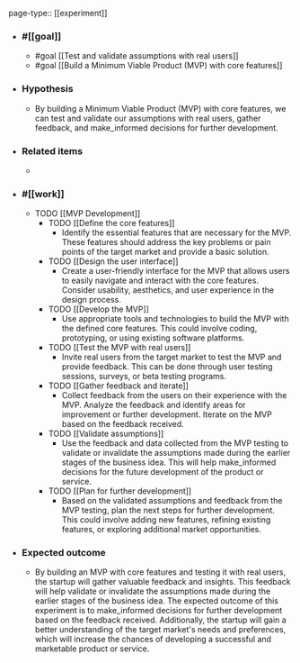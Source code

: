 page-type:: [[experiment]]



  - ### #[[goal]]
    - #goal [[Test and validate assumptions with real users]]
    - #goal [[Build a Minimum Viable Product (MVP) with core features]]
  - ### Hypothesis
    - By building a Minimum Viable Product (MVP) with core features, we can test and validate our assumptions with real users, gather feedback, and make_informed decisions for further development.
  - ### Related items
    - 
  - ### #[[work]]
    - TODO [[MVP Development]]
      - TODO [[Define the core features]]
        - Identify the essential features that are necessary for the MVP. These features should address the key problems or pain points of the target market and provide a basic solution.
      - TODO [[Design the user interface]]
        - Create a user-friendly interface for the MVP that allows users to easily navigate and interact with the core features. Consider usability, aesthetics, and user experience in the design process.
      - TODO [[Develop the MVP]]
        - Use appropriate tools and technologies to build the MVP with the defined core features. This could involve coding, prototyping, or using existing software platforms.
      - TODO [[Test the MVP with real users]]
        - Invite real users from the target market to test the MVP and provide feedback. This can be done through user testing sessions, surveys, or beta testing programs.
      - TODO [[Gather feedback and iterate]]
        - Collect feedback from the users on their experience with the MVP. Analyze the feedback and identify areas for improvement or further development. Iterate on the MVP based on the feedback received.
      - TODO [[Validate assumptions]]
        - Use the feedback and data collected from the MVP testing to validate or invalidate the assumptions made during the earlier stages of the business idea. This will help make_informed decisions for the future development of the product or service.
      - TODO [[Plan for further development]]
        - Based on the validated assumptions and feedback from the MVP testing, plan the next steps for further development. This could involve adding new features, refining existing features, or exploring additional market opportunities.
  - ### Expected outcome
    - By building an MVP with core features and testing it with real users, the startup will gather valuable feedback and insights. This feedback will help validate or invalidate the assumptions made during the earlier stages of the business idea. The expected outcome of this experiment is to make_informed decisions for further development based on the feedback received. Additionally, the startup will gain a better understanding of the target market's needs and preferences, which will increase the chances of developing a successful and marketable product or service.

